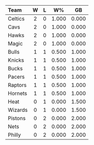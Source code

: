 | Team                             |  W  |  L  |  W%   |  GB   |
|:---------------------------------|:---:|:---:|:-----:|:-----:|
| [](/r/bostonceltics) Celtics     |  2  |  0  | 1.000 | 0.000 |
| [](/r/clevelandcavs) Cavs        |  2  |  0  | 1.000 | 0.000 |
| [](/r/atlantahawks) Hawks        |  2  |  0  | 1.000 | 0.000 |
| [](/r/orlandomagic) Magic        |  2  |  0  | 1.000 | 0.000 |
| [](/r/chicagobulls) Bulls        |  1  |  1  | 0.500 | 1.000 |
| [](/r/nyknicks) Knicks           |  1  |  1  | 0.500 | 1.000 |
| [](/r/mkebucks) Bucks            |  1  |  1  | 0.500 | 1.000 |
| [](/r/pacers) Pacers             |  1  |  1  | 0.500 | 1.000 |
| [](/r/torontoraptors) Raptors    |  1  |  1  | 0.500 | 1.000 |
| [](/r/charlottehornets) Hornets  |  1  |  1  | 0.500 | 1.000 |
| [](/r/heat) Heat                 |  0  |  1  | 0.000 | 1.500 |
| [](/r/washingtonwizards) Wizards |  0  |  1  | 0.000 | 1.500 |
| [](/r/detroitpistons) Pistons    |  0  |  2  | 0.000 | 2.000 |
| [](/r/gonets) Nets               |  0  |  2  | 0.000 | 2.000 |
| [](/r/sixers) Philly             |  0  |  2  | 0.000 | 2.000 |